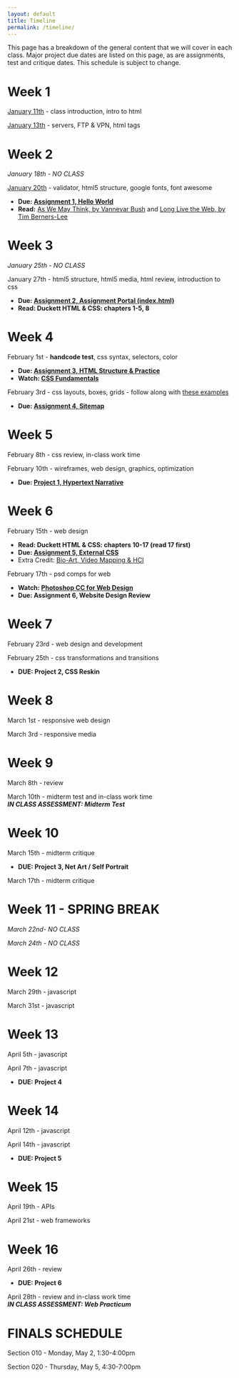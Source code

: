 ```yaml
---
layout: default
title: Timeline
permalink: /timeline/
---
```


This page has a breakdown of the general content that we will cover in each class. Major project due dates are listed on this page, as are assignments, test and critique dates. This schedule is subject to change. 

# Week 1
[January 11th](/web-spring-16/class-1) - class introduction, intro to html

[January 13th](/web-spring-16/class-2) - servers, FTP & VPN, html tags

# Week 2
*January 18th - NO CLASS*

[January 20th](/web-spring-16/class-3) - validator, html5 structure, google fonts, font awesome

+ **Due: [Assignment 1, Hello World](/web-spring-16/assignment-1)**
+ **Read:** [As We May Think, by Vannevar Bush](http://www.theatlantic.com/magazine/archive/1945/07/as-we-may-think/303881/) and [Long Live the Web, by Tim Berners-Lee](http://ariellehein.com/readings/Berners-Lee-Long-Live-The-Web.pdf)

# Week 3
*January 25th - NO CLASS*

January 27th - html5 structure, html5 media, html review, introduction to css

+ **Due: [Assignment 2, Assignment Portal (index.html)](/web-spring-16/assignment-2)**
+ **Read: Duckett HTML & CSS: chapters 1-5, 8**

# Week 4
February 1st - **handcode test**, css syntax, selectors, color

+ **Due: [Assignment 3, HTML Structure & Practice](/web-spring-16/assignment-3)**
+ **Watch: [CSS Fundamentals](http://www.lynda.com/Web-Interactive-CSS-tutorials/CSS-Fundamentals/80436-2.html)**

February 3rd - css layouts, boxes, grids - follow along with [these examples](https://github.com/coloringchaos/atls2200-examples)

+ **Due: [Assignment 4, Sitemap](/web-spring-16/assignment-4)**

# Week 5
February 8th - css review, in-class work time

February 10th - wireframes, web design, graphics, optimization

+ **Due: [Project 1, Hypertext Narrative](/web-spring-16/project-1)**

# Week 6
February 15th - web design

+ **Read: Duckett HTML & CSS: chapters 10-17 (read 17 first)**
+ **Due: [Assignment 5, External CSS](/web-spring-16/assignment-5)**
+ Extra Credit: [Bio-Art, Video Mapping & HCI](/web-spring-16/extracredit-1.md)

February 17th - psd comps for web

+ **Watch: [Photoshop CC for Web Design](http://www.lynda.com/Photoshop-tutorials/Photoshop-CC-Web-Design/145211-2.html)**
+ **Due: Assignment 6, Website Design Review**

# Week 7
February 23rd - web design and development

February 25th - css transformations and transitions

+ **DUE: Project 2, CSS Reskin**

# Week 8
March 1st - responsive web design

March 3rd - responsive media

# Week 9
March 8th - review

March 10th - midterm test and in-class work time <br>
***IN CLASS ASSESSMENT: Midterm Test***

# Week 10

March 15th - midterm critique

+ **DUE: Project 3, Net Art / Self Portrait**

March 17th - midterm critique

# Week 11 - SPRING BREAK
*March 22nd- NO CLASS*

*March 24th - NO CLASS*

# Week 12
March 29th - javascript

March 31st - javascript

# Week 13
April 5th - javascript

April 7th - javascript

+ **DUE: Project 4**

# Week 14
April 12th - javascript

April 14th - javascript

+ **DUE: Project 5**

# Week 15
April 19th - APIs

April 21st - web frameworks

# Week 16
April 26th - review

+ **DUE: Project 6**

April 28th - review and in-class work time<br>
***IN CLASS ASSESSMENT: Web Practicum***

# FINALS SCHEDULE
Section 010 - Monday, May 2, 1:30-4:00pm

Section 020 - Thursday, May 5, 4:30-7:00pm
